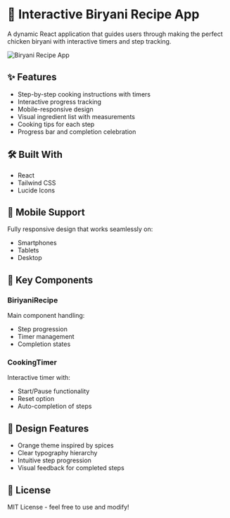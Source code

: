 # 🍛 Interactive Biryani Recipe App

A dynamic React application that guides users through making the perfect chicken biryani with interactive timers and step tracking.

![Biryani Recipe App](https://example.com/screenshot.png)

## ✨ Features

- Step-by-step cooking instructions with timers
- Interactive progress tracking
- Mobile-responsive design
- Visual ingredient list with measurements
- Cooking tips for each step
- Progress bar and completion celebration

## 🛠️ Built With
- React
- Tailwind CSS
- Lucide Icons

## 📱 Mobile Support
Fully responsive design that works seamlessly on:
- Smartphones
- Tablets
- Desktop

## 🧪 Key Components

### BiriyaniRecipe
Main component handling:
- Step progression
- Timer management
- Completion states

### CookingTimer
Interactive timer with:
- Start/Pause functionality
- Reset option
- Auto-completion of steps

## 🎨 Design Features
- Orange theme inspired by spices
- Clear typography hierarchy
- Intuitive step progression
- Visual feedback for completed steps

## 📄 License
MIT License - feel free to use and modify!
